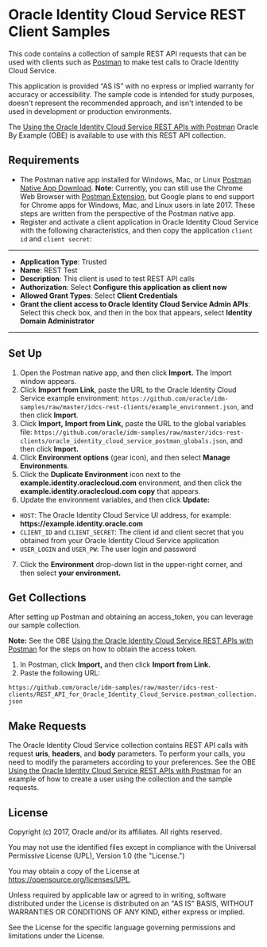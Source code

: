 # Oracle Identity Cloud Service REST Client Samples

This code contains a collection of sample REST API requests that can be used with clients such as [Postman](http://getpostman.com) to make test calls to Oracle Identity Cloud Service. 

This application is provided “AS IS” with no express or implied warranty for accuracy or accessibility. The sample code is intended for study purposes, doesn't represent the recommended approach, and isn't intended to be used in development or production environments.

The [Using the Oracle Identity Cloud Service REST APIs with Postman](http://www.oracle.com/webfolder/technetwork/tutorials/obe/cloud/idcs/idcs_rest_postman_obe/rest_postman.html) Oracle By Example (OBE) is available to use with this REST API collection. 

## Requirements

- The Postman native app installed for Windows, Mac, or Linux [Postman Native App Download](https://www.getpostman.com/apps).
    **Note**: Currently, you can still use the Chrome Web Browser with [Postman Extension](https://chrome.google.com/webstore/detail/postman-rest-client-packa/fhbjgbiflinjbdggehcddcbncdddomop), but Google plans to end support for Chrome apps for Windows, Mac, and Linux users in late 2017. These steps are written from the perspective of the Postman native app.
- Register and activate a client application in Oracle Identity Cloud Service with the following characteristics, and then copy the application `client id` and `client secret`:

---
- **Application Type**: Trusted
- **Name**: REST Test
- **Description**: This client is used to test REST API calls
- **Authorization**: Select **Configure this application as client now**
- **Allowed Grant Types**: Select **Client Credentials**
- **Grant the client access to Oracle Identity Cloud Service Admin APIs**: Select this check box, and then in the box that appears, select **Identity Domain Administrator**
---

## Set Up
1. Open the Postman native app, and then click **Import.** The Import window appears.
2. Click **Import from Link**, paste the URL to the Oracle Identity Cloud Service example environment: `https://github.com/oracle/idm-samples/raw/master/idcs-rest-clients/example_environment.json`, and then click **Import**.
3. Click **Import,** **Import from Link,** paste the URL to the global variables file: `https://github.com/oracle/idm-samples/raw/master/idcs-rest-clients/oracle_identity_cloud_service_postman_globals.json`, and then click **Import.**
4. Click **Environment options** (gear icon), and then select **Manage Environments**.
5. Click the **Duplicate Environment** icon next to the **example.identity.oraclecloud.com** environment, and then click the **example.identity.oraclecloud.com copy** that appears.
6. Update the environment variables, and then click **Update:**

 - `HOST`: The Oracle Identity Cloud Service UI address, for example: **https://**example**.identity.oracle.com**
 - `CLIENT_ID` and `CLIENT_SECRET`: The client id and client secret that you obtained from your Oracle Identity Cloud Service application
 - `USER_LOGIN` and `USER_PW`: The user login and password

7. Click the **Environment** drop-down list in the upper-right corner, and then select **your environment.**

## Get Collections
After setting up Postman and obtaining an access_token, you can leverage our sample collection.

**Note:** See the OBE [Using the Oracle Identity Cloud Service REST APIs with Postman](http://www.oracle.com/webfolder/technetwork/tutorials/obe/cloud/idcs/idcs_rest_postman_obe/rest_postman.html) for the steps on how to obtain the access token.

1. In Postman, click **Import,** and then click **Import from Link.**
2. Paste the following URL:

`https://github.com/oracle/idm-samples/raw/master/idcs-rest-clients/REST_API_for_Oracle_Identity_Cloud_Service.postman_collection.json`

## Make Requests
The Oracle Identity Cloud Service collection contains REST API calls with request **uris**, **headers**, and **body** parameters. To perform your calls, you need to modify the parameters according to your preferences. See the OBE [Using the Oracle Identity Cloud Service REST APIs with Postman](http://www.oracle.com/webfolder/technetwork/tutorials/obe/cloud/idcs/idcs_rest_postman_obe/rest_postman.html) for an example of how to create a user using the collection and the sample requests.

## License

Copyright (c) 2017, Oracle and/or its affiliates. All rights reserved.

You may not use the identified files except in compliance with the
Universal Permissive License (UPL), Version 1.0 (the "License.")

You may obtain a copy of the License at
https://opensource.org/licenses/UPL. 

Unless required by applicable law or agreed to in writing, software
distributed under the License is distributed on an "AS IS" BASIS, WITHOUT
WARRANTIES OR CONDITIONS OF ANY KIND, either express or implied.

See the License for the specific language governing permissions and
limitations under the License.